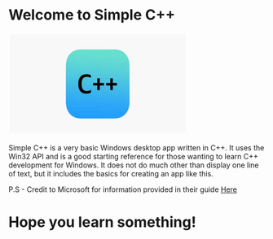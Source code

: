 # Welcome to Simple C++

<img src="/logo.jpg" height="200px" width="350px" alt="The Simple C++ Logo">

Simple C++ is a very basic Windows desktop app written in C++. It uses the
Win32 API and is a good starting reference for those wanting to learn C++
development for Windows. It does not do much other than display one line of text, but
it includes the basics for creating an app like this.

P.S - Credit to Microsoft for information provided in their guide [Here](https://learn.microsoft.com/en-us/cpp/windows/walkthrough-creating-windows-desktop-applications-cpp?view=msvc-170)

# Hope you learn something!
